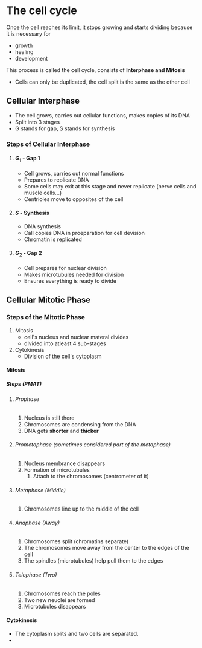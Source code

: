 # The cell cycle
Once the cell reaches its limit, it stops growing and starts dividing because it is necessary for
- growth
- healing
- development

This process is called the cell cycle, consists of **Interphase and Mitosis**

- Cells can only be duplicated, the cell split is the same as the other cell
## Cellular Interphase
- The cell grows, carries out cellular functions, makes copies of its DNA
- Split into 3 stages
- G stands for gap, S stands for synthesis
### Steps of Cellular Interphase
1. #### $G_1$ - Gap 1
	- Cell grows, carries out normal functions
	- Prepares to replicate DNA
	- Some cells may exit at this stage and never replicate (nerve cells and muscle cells...)
	- Centrioles move to opposites of the cell
2. #### $S$ - Synthesis
	- DNA synthesis
	- Call copies DNA in proeparation for cell devision
	- Chromatin is replicated
3. #### $G_2$ - Gap 2
	- Cell prepares for nuclear division
	- Makes microtubules needed for division
	- Ensures everything is ready to divide

## Cellular Mitotic Phase
### Steps of the Mitotic Phase
1. Mitosis
	- cell's nucleus and nuclear materal divides
	- divided into atleast 4 sub-stages
2. Cytokinesis
	- Division of the cell's cytoplasm

#### Mitosis

##### Steps (PMAT)
1. ###### Prophase
	1. Nucleus is still there
	2. Chromosomes are condensing from the DNA
	3. DNA gets **shorter** and **thicker**
2. ###### Prometaphase (sometimes considered part of the metaphase)
	1. Nucleus membrance disappears
	2. Formation of microtubules
		1. Attach to the chromosomes (centrometer of it)
3. ###### Metaphase (Middle)
	1. Chromosomes line up to the middle of the cell
4. ###### Anaphase (Away)
	1. Chromosomes split (chromatins separate)
	2. The chromosomes move away from the center to the edges of the cell
	3. The spindles (microtubules) help pull them to the edges
5. ###### Telophase (Two)
	1. Chromosomes reach the poles
	2. Two new neuclei are formed
	3. Microtubules disappears

#### Cytokinesis
- The cytoplasm splits and two cells are separated.
- 